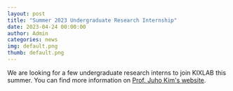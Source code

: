 ```yaml
---
layout: post
title: "Summer 2023 Undergraduate Research Internship"
date: 2023-04-24 00:00:00
author: Admin
categories: news
img: default.png
thumb: default.png
---
```


We are looking for a few undergraduate research interns to join KIXLAB this summer. You can find more information on [Prof. Juho Kim's website](https://juhokim.com/2023-summer-internship-call.html).
